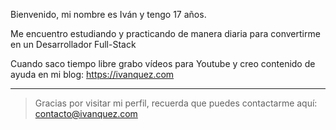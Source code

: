 Bienvenido, mi nombre es Iván y tengo 17 años.

Me encuentro estudiando y practicando de manera diaria para convertirme en un Desarrollador Full-Stack

Cuando saco tiempo libre grabo vídeos para Youtube y creo contenido de ayuda en mi blog: https://ivanquez.com

<hr>

> Gracias por visitar mi perfil, recuerda que puedes contactarme aquí: contacto@ivanquez.com
